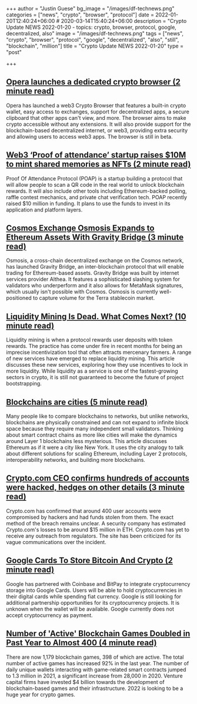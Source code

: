 +++
author = "Justin Guese"
bg_image = "/images/df-technews.png"
categories = ["news", "crypto", "browser", "protocol"]
date = 2022-01-20T12:40:24+06:00 # 2020-03-14T15:40:24+06:00
description = "Crypto Update NEWS 2022-01-20 - topics: crypto, browser, protocol, google, decentralized, also"
image = "/images/df-technews.png"
tags = ["news", "crypto", "browser", "protocol", "google", "decentralized", "also", "still", "blockchain", "million"]
title = "Crypto Update NEWS 2022-01-20"
type = "post"

+++

## [Opera launches a dedicated crypto browser (2 minute read)](https://www.engadget.com/opera-is-making-a-dedicated-crypto-browser-112602524.html)

Opera has launched a web3 Crypto Browser that features a built-in crypto wallet, easy access to exchanges, support for decentralized apps, a secure clipboard that other apps can't view, and more. The browser aims to make crypto accessible without any extensions. It will also provide support for the blockchain-based decentralized internet, or web3, providing extra security and allowing users to access web3 apps. The browser is still in beta.

## [Web3 ‘Proof of attendance’ startup raises $10M to mint shared memories as NFTs (2 minute read)](https://techcrunch.com/2022/01/19/web3-proof-of-attendance-startup-raises-10m-to-mint-shared-memories-as-nfts/)

Proof Of Attendance Protocol (POAP) is a startup building a protocol that will allow people to scan a QR code in the real world to unlock blockchain rewards. It will also include other tools including Ethereum-backed polling, raffle contest mechanics, and private chat verification tech. POAP recently raised $10 million in funding. It plans to use the funds to invest in its application and platform layers.

## [Cosmos Exchange Osmosis Expands to Ethereum Assets With Gravity Bridge (3 minute read)](https://www.coindesk.com/tech/2022/01/19/cosmos-exchange-osmosis-expands-to-ethereum-assets-with-gravity-bridge/)

Osmosis, a cross-chain decentralized exchange on the Cosmos network, has launched Gravity Bridge, an inter-blockchain protocol that will enable trading for Ethereum-based assets. Gravity Bridge was built by internet services provider Althea. It features a sophisticated slashing system for validators who underperform and it also allows for MetaMask signatures, which usually isn't possible with Cosmos. Osmosis is currently well-positioned to capture volume for the Terra stablecoin market.

## [Liquidity Mining Is Dead. What Comes Next? (10 minute read)](https://www.coindesk.com/tech/2022/01/19/liquidity-mining-is-dead-what-comes-next/)

Liquidity mining is when a protocol rewards user deposits with token rewards. The practice has come under fire in recent months for being an imprecise incentivization tool that often attracts mercenary farmers. A range of new services have emerged to replace liquidity mining. This article discusses these new services, exploring how they use incentives to lock in more liquidity. While liquidity as a service is one of the fastest-growing sectors in crypto, it is still not guaranteed to become the future of project bootstrapping.

## [Blockchains are cities (5 minute read)](https://medium.com/dragonfly-research/blockchains-are-cities-564327013f86)

Many people like to compare blockchains to networks, but unlike networks, blockchains are physically constrained and can not expand to infinite block space because they require many independent small validators. Thinking about smart contract chains as more like cities will make the dynamics around Layer 1 blockchains less mysterious. This article discusses Ethereum as if it were a city like New York. It uses the city analogy to talk about different solutions for scaling Ethereum, including Layer 2 protocols, interoperability networks, and building more blockchains.

## [Crypto.com CEO confirms hundreds of accounts were hacked, hedges on other details (3 minute read)](https://www.theverge.com/2022/1/19/22891949/crypto-ceo-confirms-hundreds-accounts-hacked-bloomberg-ethereum)

Crypto.com has confirmed that around 400 user accounts were compromised by hackers and had funds stolen from them. The exact method of the breach remains unclear. A security company has estimated Crypto.com's losses to be around $15 million in ETH. Crypto.com has yet to receive any outreach from regulators. The site has been criticized for its vague communications over the incident.

## [Google Cards To Store Bitcoin And Crypto (2 minute read)](https://bitcoinmagazine.com/business/google-cards-to-store-bitcoin-and-crypto-report)

Google has partnered with Coinbase and BitPay to integrate cryptocurrency storage into Google Cards. Users will be able to hold cryptocurrencies in their digital cards while spending fiat currency. Google is still looking for additional partnership opportunities for its cryptocurrency projects. It is unknown when the wallet will be available. Google currently does not accept cryptocurrency as payment.

## [Number of 'Active' Blockchain Games Doubled in Past Year to Almost 400 (4 minute read)](https://www.coindesk.com/markets/2022/01/19/number-of-active-blockchain-games-doubled-in-past-year-to-almost-400/)

There are now 1,179 blockchain games, 398 of which are active. The total number of active games has increased 92% in the last year. The number of daily unique wallets interacting with game-related smart contracts jumped to 1.3 million in 2021, a significant increase from 28,000 in 2020. Venture capital firms have invested $4 billion towards the development of blockchain-based games and their infrastructure. 2022 is looking to be a huge year for crypto games.

